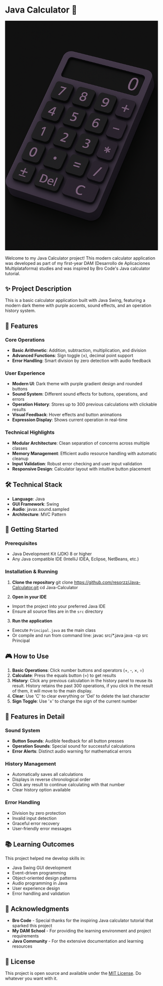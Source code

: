 # Java Calculator 🧮

![Calculator Preview](https://github.com/resorzz/Java-Calculator/blob/main/src/icon/icon.png)

Welcome to my Java Calculator project! This modern calculator application was developed as part of my first-year DAM (Desarrollo de Aplicaciones Multiplataforma) studies and was inspired by Bro Code's Java calculator tutorial.

## ✨ Project Description

This is a basic calculator application built with Java Swing, featuring a modern dark theme with purple accents, sound effects, and an operation history system. 

## 🚀 Features

### Core Operations
- **Basic Arithmetic**: Addition, subtraction, multiplication, and division
- **Advanced Functions**: Sign toggle (±), decimal point support
- **Error Handling**: Smart division by zero detection with audio feedback

### User Experience
- **Modern UI**: Dark theme with purple gradient design and rounded buttons
- **Sound System**: Different sound effects for buttons, operations, and errors
- **Operation History**: Stores up to 300 previous calculations with clickable results
- **Visual Feedback**: Hover effects and button animations
- **Expression Display**: Shows current operation in real-time

### Technical Highlights
- **Modular Architecture**: Clean separation of concerns across multiple classes
- **Memory Management**: Efficient audio resource handling with automatic cleanup
- **Input Validation**: Robust error checking and user input validation
- **Responsive Design**: Calculator layout with intuitive button placement

## 🛠️ Technical Stack

- **Language**: Java
- **GUI Framework**: Swing
- **Audio**: javax.sound.sampled
- **Architecture**: MVC Pattern

## 🎯 Getting Started

### Prerequisites
- Java Development Kit (JDK) 8 or higher
- Any Java compatible IDE (IntelliJ IDEA, Eclipse, NetBeans, etc.)

### Installation & Running

1. **Clone the repository**
git clone https://github.com/resorzz/Java-Calculator.git
cd Java-Calculator


2. **Open in your IDE**
- Import the project into your preferred Java IDE
- Ensure all source files are in the `src` directory

3. **Run the application**
- Execute `Principal.java` as the main class
- Or compile and run from command line:
javac src/*.java
java -cp src Principal


## 🎮 How to Use

1. **Basic Operations**: Click number buttons and operators (+, -, ×, ÷)
2. **Calculate**: Press the equals button (=) to get results
3. **History**: Click any previous calculation in the history panel to reuse its result. History retains the past 300 operations, if you click in the result of them, it will move to the main display.
4. **Clear**: Use 'C' to clear everything or 'Del' to delete the last character
5. **Sign Toggle**: Use '±' to change the sign of the current number

## 🎨 Features in Detail

### Sound System
- **Button Sounds**: Audible feedback for all button presses
- **Operation Sounds**: Special sound for successful calculations
- **Error Alerts**: Distinct audio warning for mathematical errors

### History Management
- Automatically saves all calculations
- Displays in reverse chronological order
- Click any result to continue calculating with that number
- Clear history option available

### Error Handling
- Division by zero protection
- Invalid input detection
- Graceful error recovery
- User-friendly error messages

## 📚 Learning Outcomes

This project helped me develop skills in:
- Java Swing GUI development
- Event-driven programming
- Object-oriented design patterns
- Audio programming in Java
- User experience design
- Error handling and validation

## 🙏 Acknowledgments

- **Bro Code** - Special thanks for the inspiring Java calculator tutorial that sparked this project
- **My DAM School** - For providing the learning environment and project requirements
- **Java Community** - For the extensive documentation and learning resources

## 📄 License

This project is open source and available under the [MIT License](LICENSE). Do whatever you want with it.
